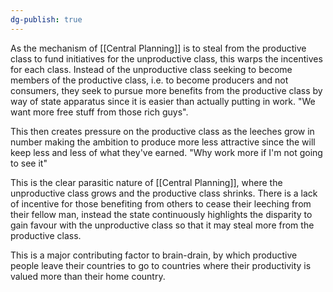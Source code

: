 ```yaml
---
dg-publish: true
---
```

As the mechanism of [[Central Planning]] is to steal from the productive class to fund initiatives for the unproductive class, this warps the incentives for each class.
Instead of the unproductive class seeking to become members of the productive class, i.e. to become producers and not consumers, they seek to pursue more benefits from the productive class by way of state apparatus since it is easier than actually putting in work. "We want more free stuff from those rich guys".

This then creates pressure on the productive class as the leeches grow in number making the ambition to produce more less attractive since the will keep less and less of what they've earned. "Why work more if I'm not going to see it"

This is the clear parasitic nature of [[Central Planning]], where the unproductive class grows and the productive class shrinks. There is a lack of incentive for those benefiting from others to cease their leeching from their fellow man, instead the state continuously highlights the disparity to gain favour with the unproductive class so that it may steal more from the productive class.

This is a major contributing factor to brain-drain, by which productive people leave their countries to go to countries where their productivity is valued more than their home country.


